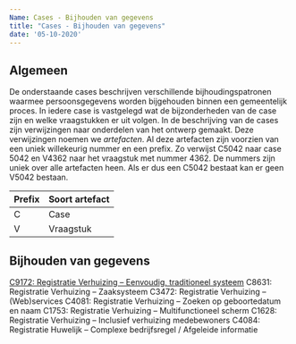 ```yaml
---
Name: Cases - Bijhouden van gegevens
title: "Cases - Bijhouden van gegevens"
date: '05-10-2020'
---
```


## Algemeen
De onderstaande cases beschrijven verschillende bijhoudingspatronen waarmee persoonsgegevens worden bijgehouden binnen een gemeentelijk proces. In iedere case is vastgelegd wat de bijzonderheden van de case zijn en welke vraagstukken er uit volgen. In de beschrijving van de cases zijn verwijzingen naar onderdelen van het ontwerp gemaakt. Deze verwijzingen noemen we *artefacten*. Al deze artefacten zijn voorzien van een uniek willekeurig nummer en een prefix. Zo verwijst C5042 naar case 5042 en V4362 naar het vraagstuk met nummer 4362. De nummers zijn uniek over alle artefacten heen. Als er dus een C5042 bestaat kan er geen V5042 bestaan.

| Prefix	| Soort artefact |
|--|--|
| C	| Case |
| V	| Vraagstuk |

## Bijhouden van gegevens
[C9172: Registratie Verhuizing – Eenvoudig, traditioneel systeem](./../artefacten/9172.md)
C8631: Registratie Verhuizing – Zaaksysteem
C3472: Registratie Verhuizing – (Web)services
C4081: Registratie Verhuizing – Zoeken op geboortedatum en naam
C1753: Registratie Verhuizing – Multifunctioneel scherm
C1628: Registratie Verhuizing – Inclusief verhuizing medebewoners
C4084: Registratie Huwelijk – Complexe bedrijfsregel / Afgeleide informatie
